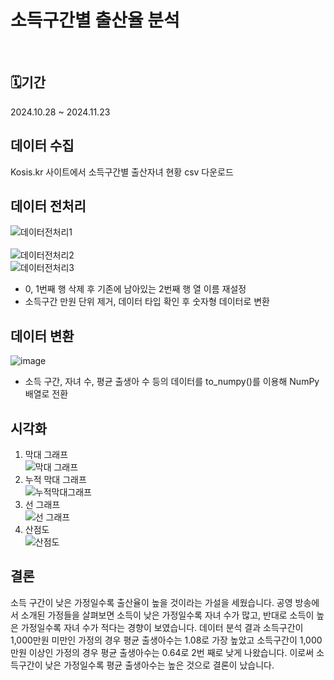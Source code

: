 # 소득구간별 출산율 분석
<br>

## 🗓️기간
2024.10.28 ~ 2024.11.23
<br>

## 데이터 수집
Kosis.kr 사이트에서 소득구간별 출산자녀 현황 csv 다운로드

## 데이터 전처리
![데이터전처리1](https://github.com/user-attachments/assets/cede4d6d-f3c9-4348-be1e-3da75d261947)<br>  
![데이터전처리2](https://github.com/user-attachments/assets/2c97bf6e-2bac-4ce2-921a-c30b4929f23e)<br>
![데이터전처리3](https://github.com/user-attachments/assets/d031f2ed-440f-48bd-99ac-23d53146451c)<br>
- 0, 1번째 행 삭제 후 기존에 남아있는 2번째 행 열 이름 재설정<br>
- 소득구간 만원 단위 제거, 데이터 타입 확인 후 숫자형 데이터로 변환<br>

## 데이터 변환
![image](https://github.com/user-attachments/assets/1e1d3aae-6043-4f44-ad77-64e0d975eb63)<br>
- 소득 구간, 자녀 수, 평균 출생아 수 등의 데이터를 to_numpy()를 이용해 NumPy 배열로 전환

## 시각화
1. 막대 그래프 <br>
![막대 그래프](https://github.com/user-attachments/assets/851f2d9a-18f7-409b-9390-9494fc41981e)<br>
2. 누적 막대 그래프 <br>
![누적막대그래프](https://github.com/user-attachments/assets/c7ea5c9a-b2bb-4a66-93fb-9dfaba8d3287)<br>
3. 선 그래프 <br>
![선 그래프](https://github.com/user-attachments/assets/986d7499-34d6-47c3-bf46-9f949501e29d)<br>
4. 산점도 <br>
![산점도](https://github.com/user-attachments/assets/bc60033f-b325-4c0d-a7a6-8789a52db66f)

## 결론
소득 구간이 낮은 가정일수록 출산율이 높을 것이라는 가설을 세웠습니다. 공영 방송에서 소개된 가정들을 살펴보면 소득이 낮은 가정일수록 자녀 수가 많고, 반대로 소득이 높은 가정일수록 자녀 수가 적다는 경향이 보였습니다. 데이터 분석 결과 소득구간이 1,000만원 미만인 가정의 경우 평균 출생아수는 1.08로 가장 높았고 소득구간이 1,000만원 이상인 가정의 경우 평균 출생아수는 0.64로 2번 째로 낮게 나왔습니다. 이로써 소득구간이 낮은 가정일수록 평균 출생아수는 높은 것으로 결론이 났습니다.



